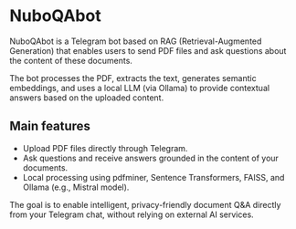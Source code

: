 # NuboQAbot

NuboQAbot is a Telegram bot based on RAG (Retrieval-Augmented Generation) that enables users to send PDF files and ask questions about the content of these documents.

The bot processes the PDF, extracts the text, generates semantic embeddings, and uses a local LLM (via Ollama) to provide contextual answers based on the uploaded content.

## Main features
- Upload PDF files directly through Telegram.
- Ask questions and receive answers grounded in the content of your documents.
- Local processing using pdfminer, Sentence Transformers, FAISS, and Ollama (e.g., Mistral model).

The goal is to enable intelligent, privacy-friendly document Q&A directly from your Telegram chat, without relying on external AI services.
